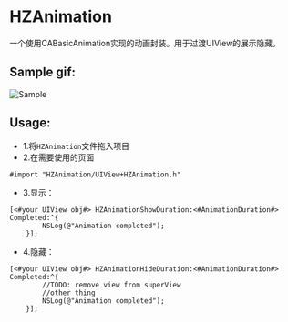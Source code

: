 # HZAnimation
一个使用CABasicAnimation实现的动画封装。用于过渡UIView的展示隐藏。
## Sample gif:
![Sample](https://github.com/Hadesxiye/UIViewCircleAnimation/blob/master/gif/HZViewAnimationSampleGIF.gif)

## Usage:
- 1.将`HZAnimation`文件拖入项目
- 2.在需要使用的页面
```Object-C
#import "HZAnimation/UIView+HZAnimation.h"
```
- 3.显示：
```Object-C
[<#your UIView obj#> HZAnimationShowDuration:<#AnimationDuration#>  Completed:^{
        NSLog(@"Animation completed");
    }];
```
- 4.隐藏：
```Object-C
[<#your UIView obj#> HZAnimationHideDuration:<#AnimationDuration#> Completed:^{
        //TODO: remove view from superView
        //other thing
        NSLog(@"Animation completed");
    }];
```

